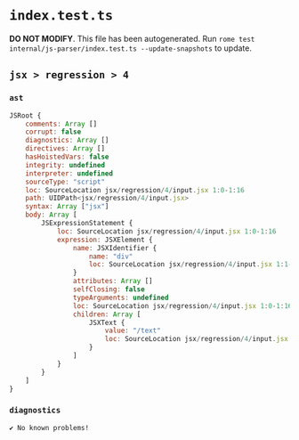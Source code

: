 # `index.test.ts`

**DO NOT MODIFY**. This file has been autogenerated. Run `rome test internal/js-parser/index.test.ts --update-snapshots` to update.

## `jsx > regression > 4`

### `ast`

```javascript
JSRoot {
	comments: Array []
	corrupt: false
	diagnostics: Array []
	directives: Array []
	hasHoistedVars: false
	integrity: undefined
	interpreter: undefined
	sourceType: "script"
	loc: SourceLocation jsx/regression/4/input.jsx 1:0-1:16
	path: UIDPath<jsx/regression/4/input.jsx>
	syntax: Array ["jsx"]
	body: Array [
		JSExpressionStatement {
			loc: SourceLocation jsx/regression/4/input.jsx 1:0-1:16
			expression: JSXElement {
				name: JSXIdentifier {
					name: "div"
					loc: SourceLocation jsx/regression/4/input.jsx 1:1-1:4
				}
				attributes: Array []
				selfClosing: false
				typeArguments: undefined
				loc: SourceLocation jsx/regression/4/input.jsx 1:0-1:16
				children: Array [
					JSXText {
						value: "/text"
						loc: SourceLocation jsx/regression/4/input.jsx 1:5-1:10
					}
				]
			}
		}
	]
}
```

### `diagnostics`

```
✔ No known problems!

```
